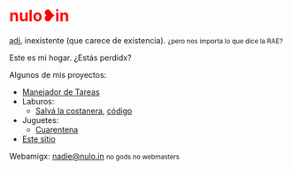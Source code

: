 <h1 style=color:red;margin-top:0>nulo❥in</h1>

<p><abbr title="adjetivo">adj.</abbr> inexistente (que carece de existencia).
<small>¿pero nos importa lo que dice la RAE?</small></p>

Este es mi hogar. ¿Estás perdidx?

Algunos de mis proyectos:
- [Manejador de Tareas](https://tareas.nulo.in)
- Laburos:
    - [Salvá la costanera](https://salvalacostanera.com.ar), [código](https://gitea.nulo.in/Nulo/salva-la-costanera)
- Juguetes:
	- [Cuarentena](https://cuarentena.nulo.in)
- [Este sitio](https://gitea.nulo.in/Nulo/sitio)

Webamigx: [nadie@nulo.in](mailto:nadie@nulo.in) <small>no gods no webmasters</small>
